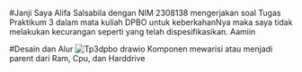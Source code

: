 #Janji
Saya Alifa Salsabila dengan NIM 2308138 mengerjakan soal Tugas Praktikum 3 dalam mata kuliah DPBO untuk keberkahanNya maka saya tidak melakukan kecurangan seperti yang telah dispesifikasikan. Aamiin

#Desain dan Alur
![Tp3dpbo drawio](https://github.com/user-attachments/assets/ee49e975-ec76-4a14-a059-b96d1f6a4a92)
Komponen mewarisi atau menjadi parent dari Ram, Cpu, dan Harddrive
